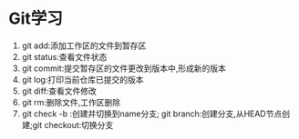 # Git学习
1. git add:添加工作区的文件到暂存区
2. git status:查看文件状态
3. git commit:提交暂存区的文件更改到版本中,形成新的版本
4. git log:打印当前仓库已提交的版本
5. git diff:查看文件修改
6. git rm:删除文件,工作区删除
7. git check -b <name>:创建并切换到name分支; git branch:创建分支,从HEAD节点创建;git checkout:切换分支
